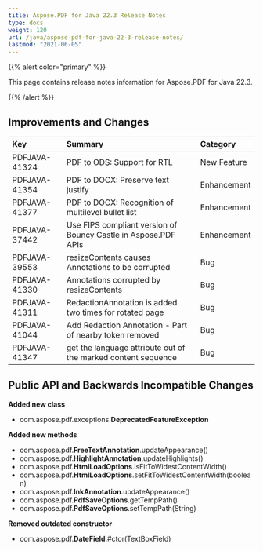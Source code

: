 ```yaml
---
title: Aspose.PDF for Java 22.3 Release Notes
type: docs
weight: 120
url: /java/aspose-pdf-for-java-22-3-release-notes/
lastmod: "2021-06-05"
---
```


{{% alert color="primary" %}}

This page contains release notes information for Aspose.PDF for Java 22.3.

{{% /alert %}}
## **Improvements and Changes**

|**Key**|**Summary**|**Category**|
| :- | :- | :- |
|PDFJAVA-41324 |PDF to ODS: Support for RTL|New Feature|
|PDFJAVA-41354 |PDF to DOCX: Preserve text justify|Enhancement|
|PDFJAVA-41377 |PDF to DOCX: Recognition of multilevel bullet list|Enhancement|
|PDFJAVA-37442 |Use FIPS compliant version of Bouncy Castle in Aspose.PDF APIs|Enhancement|
|PDFJAVA-39553 |resizeContents causes Annotations to be corrupted|Bug|
|PDFJAVA-41330 |Annotations corrupted by resizeContents|Bug|
|PDFJAVA-41311 |RedactionAnnotation is added two times for rotated page|Bug|
|PDFJAVA-41044 | Add Redaction Annotation - Part of nearby token removed|Bug|
|PDFJAVA-41347 |get the language attribute out of the marked content sequence|Bug|


## **Public API and Backwards Incompatible Changes**


**Added new class**

- com.aspose.pdf.exceptions.**DeprecatedFeatureException**


**Added new methods**

- com.aspose.pdf.**FreeTextAnnotation**.updateAppearance()
- com.aspose.pdf.**HighlightAnnotation**.updateHighlights()
- com.aspose.pdf.**HtmlLoadOptions**.isFitToWidestContentWidth()
- com.aspose.pdf.**HtmlLoadOptions**.setFitToWidestContentWidth(boolean)
- com.aspose.pdf.**InkAnnotation**.updateAppearance()
- com.aspose.pdf.**PdfSaveOptions**.getTempPath()
- com.aspose.pdf.**PdfSaveOptions**.setTempPath(String)



**Removed outdated constructor**

- com.aspose.pdf.**DateField**.#ctor(TextBoxField)



